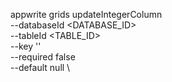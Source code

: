 appwrite grids updateIntegerColumn \
        --databaseId <DATABASE_ID> \
        --tableId <TABLE_ID> \
        --key '' \
        --required false \
        --default null \



